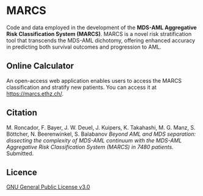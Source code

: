 # MARCS

Code and data employed in the development of the __MDS-AML Aggregative Risk Classification System (MARCS)__.
MARCS is a novel risk stratification tool that transcends the MDS-AML dichotomy, offering enhanced accuracy in predicting both survival outcomes and progression to AML.

## Online Calculator

An open-access web application enables users to access the MARCS classification and stratify new patients. 
You can access it at https://marcs.ethz.ch/.

## Citation
M. Roncador, F. Bayer, J. W. Deuel, J. Kuipers, K. Takahashi, M. G. Manz, S. Böttcher, N. Beerenwinkel, S. Balabanov 
_Beyond AML and MDS separation: dissecting the complexity of MDS-AML continuum with the MDS-AML Aggregative Risk Classification System (MARCS) in 7480 patients._ Submitted. 

## Licence
[GNU General Public License v3.0](https://choosealicense.com/licenses/gpl-3.0/)
